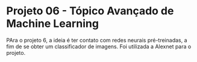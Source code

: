 # Projeto 06 - Tópico Avançado de Machine Learning

PAra o projeto 6, a ideia é ter contato com redes neurais pré-treinadas, a fim de se obter um classificador de imagens. Foi utilizada a Alexnet para o projeto.
